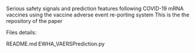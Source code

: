 Serious safety signals and prediction features following COVID-19 mRNA vaccines using the vaccine adverse event re-porting system
This is the the repository of the paper

Files details:

README.md
EWHA_VAERSPrediction.py

